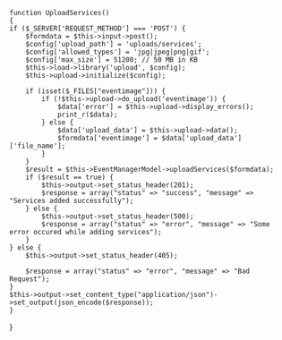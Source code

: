 
    function UploadServices()
    {
    if ($_SERVER['REQUEST_METHOD'] === 'POST') {
        $formdata = $this->input->post();
        $config['upload_path'] = 'uploads/services';
        $config['allowed_types'] = 'jpg|jpeg|png|gif';
        $config['max_size'] = 51200; // 50 MB in KB
        $this->load->library('upload', $config);
        $this->upload->initialize($config);

        if (isset($_FILES["eventimage"])) {
            if (!$this->upload->do_upload('eventimage')) {
                $data['error'] = $this->upload->display_errors();
                print_r($data);
            } else {
                $data['upload_data'] = $this->upload->data();
                $formdata['eventimage'] = $data['upload_data']['file_name'];
            }
        }
        $result = $this->EventManagerModel->uploadServices($formdata);
        if ($result == true) {
            $this->output->set_status_header(201);
            $response = array("status" => "success", "message" => "Services added successfully");
        } else {
            $this->output->set_status_header(500);
            $response = array("status" => "error", "message" => "Some error occured while adding services");
        }
    } else {
        $this->output->set_status_header(405);

        $response = array("status" => "error", "message" => "Bad Request");
    }
    $this->output->set_content_type("application/json")->set_output(json_encode($response));
    }
    
}